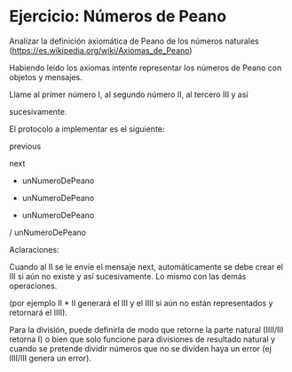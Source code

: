 # Ejercicio: Números de Peano

Analizar la definición axiomática de Peano de los números naturales (https://es.wikipedia.org/wiki/Axiomas_de_Peano)


Habiendo leído los axiomas intente representar los números de Peano con objetos y mensajes.


Llame al primer número I, al segundo número II, al tercero III y así

sucesivamente.



El protocolo a implementar es el siguiente:

previous

 next

+ unNumeroDePeano 

- unNumeroDePeano

* unNumeroDePeano

/ unNumeroDePeano


Aclaraciones:


Cuando al II se le envíe el mensaje next, automáticamente se debe crear el III si aún no existe y así sucesivamente. Lo mismo con las demás operaciones.

(por ejemplo II * II generará el III y el IIII si aún no están representados y retornará el IIII).


Para la división, puede definirla de modo que retorne la parte natural (IIII/III retorna I) o bien que solo funcione para divisiones de resultado natural y cuando se pretende dividir números que no se dividen haya un error (ej IIII/III genera un error).




